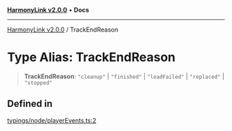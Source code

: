 [**HarmonyLink v2.0.0**](../README.md) • **Docs**

***

[HarmonyLink v2.0.0](../globals.md) / TrackEndReason

# Type Alias: TrackEndReason

> **TrackEndReason**: `"cleanup"` \| `"finished"` \| `"loadFailed"` \| `"replaced"` \| `"stopped"`

## Defined in

[typings/node/playerEvents.ts:2](https://github.com/Joniii11/HarmonyLink/blob/master/src/typings/node/playerEvents.ts#L2)
